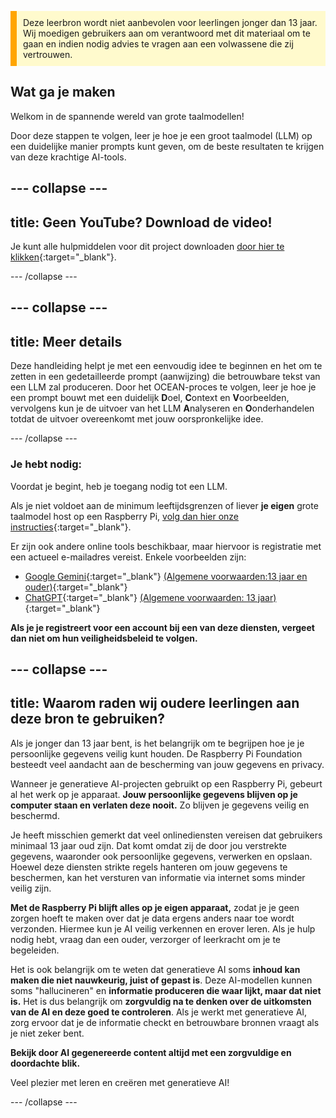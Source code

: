 <p style='border-left: solid; border-width:10px; border-color: #FFA500; background-color: #FFFACD; padding: 10px;'>
Deze leerbron wordt niet aanbevolen voor leerlingen jonger dan 13 jaar. Wij moedigen gebruikers aan om verantwoord met dit materiaal om te gaan en indien nodig advies te vragen aan een volwassene die zij vertrouwen.
</p>

## Wat ga je maken

Welkom in de spannende wereld van grote taalmodellen!

Door deze stappen te volgen, leer je hoe je een groot taalmodel (LLM) op een duidelijke manier prompts kunt geven, om de beste resultaten te krijgen van deze krachtige AI-tools.

--- collapse ---
---
title: Geen YouTube? Download de video!
---

Je kunt alle hulpmiddelen voor dit project downloaden [door hier te klikken](https://rpf.io/p/nl-NL/ai-LMM-prompt-go){:target="_blank"}.

--- /collapse ---

--- collapse ---
---
title: Meer details
---

Deze handleiding helpt je met een eenvoudig idee te beginnen en het om te zetten in een gedetailleerde prompt (aanwijzing) die betrouwbare tekst van een LLM zal produceren. Door het OCEAN-proces te volgen, leer je hoe je een prompt bouwt met een duidelijk **D**oel, **C**ontext en **V**oorbeelden, vervolgens kun je de uitvoer van het LLM **A**nalyseren en **O**onderhandelen totdat de uitvoer overeenkomt met jouw oorspronkelijke idee.

--- /collapse ---

### Je hebt nodig:
Voordat je begint, heb je toegang nodig tot een LLM.

Als je niet voldoet aan de minimum leeftijdsgrenzen of liever **je eigen** grote taalmodel host op een Raspberry Pi, [volg dan hier onze instructies](https://projects.raspberrypi.org/nl-NL/projects/llm-rpi){:target="_blank"}.

Er zijn ook andere online tools beschikbaar, maar hiervoor is registratie met een actueel e-mailadres vereist. Enkele voorbeelden zijn:
- [Google Gemini](https://gemini.google.com/){:target="_blank"} [(Algemene voorwaarden:13 jaar en ouder)](https://support.google.com/gemini/answer/13278668?hl=nl-NL#zippy=%2Ccant-access-this-service:~:text=mobile%20app.-,What%20you%20need,-To%20use%20the){:target="_blank"}
- [ChatGPT](https://www.chat.openai.org){:target="_blank"} [(Algemene voorwaarden: 13 jaar)](https://help.openai.com/en/articles/8313401-is-chatgpt-safe-for-all-ages){:target="_blank"}

**Als je je registreert voor een account bij een van deze diensten, vergeet dan niet om hun veiligheidsbeleid te volgen.**

--- collapse ---
---
title: Waarom raden wij oudere leerlingen aan deze bron te gebruiken?
---

Als je jonger dan 13 jaar bent, is het belangrijk om te begrijpen hoe je je persoonlijke gegevens veilig kunt houden. De Raspberry Pi Foundation besteedt veel aandacht aan de bescherming van jouw gegevens en privacy.

Wanneer je generatieve AI-projecten gebruikt op een Raspberry Pi, gebeurt al het werk op je apparaat. **Jouw persoonlijke gegevens blijven op je computer staan en verlaten deze nooit.** Zo blijven je gegevens veilig en beschermd.

Je heeft misschien gemerkt dat veel onlinediensten vereisen dat gebruikers minimaal 13 jaar oud zijn. Dat komt omdat zij de door jou verstrekte gegevens, waaronder ook persoonlijke gegevens, verwerken en opslaan. Hoewel deze diensten strikte regels hanteren om jouw gegevens te beschermen, kan het versturen van informatie via internet soms minder veilig zijn.

**Met de Raspberry Pi blijft alles op je eigen apparaat,** zodat je je geen zorgen hoeft te maken over dat je data ergens anders naar toe wordt verzonden. Hiermee kun je AI veilig verkennen en erover leren. Als je hulp nodig hebt, vraag dan een ouder, verzorger of leerkracht om je te begeleiden.

Het is ook belangrijk om te weten dat generatieve AI soms **inhoud kan maken die niet nauwkeurig, juist of gepast is**. Deze AI-modellen kunnen soms "hallucineren" en **informatie produceren die waar lijkt, maar dat niet is.** Het is dus belangrijk om **zorgvuldig na te denken over de uitkomsten van de AI en deze goed te controleren**. Als je werkt met generatieve AI, zorg ervoor dat je de informatie checkt en betrouwbare bronnen vraagt als je niet zeker bent.

**Bekijk door AI gegenereerde content altijd met een zorgvuldige en doordachte blik.**

Veel plezier met leren en creëren met generatieve AI!

--- /collapse ---
